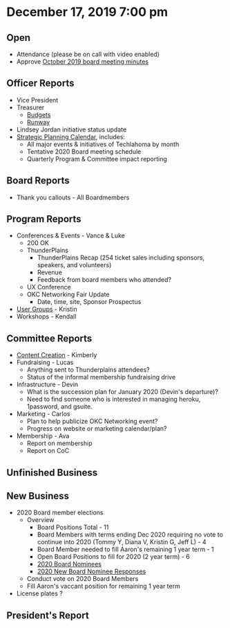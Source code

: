 # December 17, 2019 7:00 pm

## Open
* Attendance (please be on call with video enabled)
* Approve [October 2019 board meeting minutes](https://github.com/techlahoma/board_meetings/blob/master/2019/10_october_minutes.md)

## Officer Reports
* Vice President
* Treasurer
    - [Budgets](https://docs.google.com/spreadsheets/d/1tw-q8jl-9VMMZ2OmxKM6sCq0A82pPU8yLPMsnaI-DGE/edit?usp=sharing)
    - [Runway](https://docs.google.com/spreadsheets/d/1BdSo4lCJLIDFu0a3EfQ3AWu2wgmotYP-qIzIDC4PXsk/edit?usp=sharing)
* Lindsey Jordan initiative status update
* [Strategic Planning Calendar](https://docs.google.com/document/d/16OUR6s3VPc_iQeE-McC4fkjQzueREpA0VNWvitVAUy8/edit?usp=sharing), includes:
    - All major events & initiatives of Techlahoma by month
    - Tentative 2020 Board meeting schedule
    - Quarterly Program & Committee impact reporting

## Board Reports
* Thank you callouts - All Boardmembers

## Program Reports
* Conferences & Events - Vance & Luke
  * 200 OK
  * ThunderPlains
    - ThunderPlains Recap (254 ticket sales including sponsors, speakers, and volunteers)
    - Revenue
    - Feedback from board members who attended?
  * UX Conference
  * OKC Networking Fair Update
    - Date, time, site, Sponsor Prospectus
* [User Groups](https://github.com/techlahoma/board_meetings/blob/master/2019/attachments/12_UG_Report) - Kristin
* Workshops - Kendall

## Committee Reports
* [Content Creation](https://github.com/techlahoma/board_meetings/blob/master/2019/attachments/12_content_creation.md) - Kimberly
* Fundraising - Lucas 
  * Anything sent to Thunderplains attendees?
  * Status of the informal membership fundraising drive
* Infrastructure - Devin
  * What is the succession plan for January 2020 (Devin's departure)?
  * Need to find someone who is interested in managing heroku, 1password, and gsuite.
* Marketing - Carlos
  * Plan to help publicize OKC Networking event?
  * Progress on website or marketing calendar/plan?
* Membership - Ava
  * Report on membership
  * Report on CoC

## Unfinished Business

## New Business
* 2020 Board member elections
  - Overview
    * Board Positions Total - 11
    * Board Members with terms ending Dec 2020 requiring no vote to continue into 2020 (Tommy Y, Diana V, Kristin G, Jeff L) - 4
    * Board Member needed to fill Aaron's remaining 1 year term - 1
    * Open Board Positions to fill for 2020 (2 year term) - 6
    * [2020 Board Nominees](https://docs.google.com/spreadsheets/d/1Fn2-vhg5Vuctgua2RCFtp-WCXbcDrvq2Nq-SlMnudcA/edit?usp=sharing)
    * [2020 New Board Nominee Responses](https://docs.google.com/spreadsheets/d/19bSOj5m1PqPufXYWTRR0Xh_MvEURCOpsarGvp3inI7w/edit?usp=sharing)
  - Conduct vote on 2020 Board Members
  - Fill Aaron's vaccant position for remaining 1 year term
* License plates ? 

## President's Report
